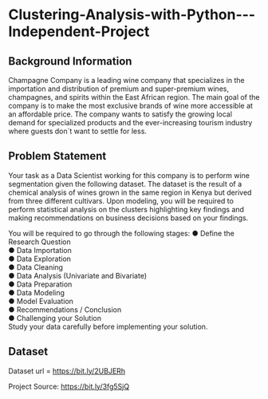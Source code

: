 # Clustering-Analysis-with-Python---Independent-Project

## Background Information
Champagne Company is a leading wine company that specializes in the importation and
distribution of premium and super-premium wines, champagnes, and spirits within the
East African region. The main goal of the company is to make the most exclusive brands
of wine more accessible at an affordable price. The company wants to satisfy the
growing local demand for specialized products and the ever-increasing tourism industry
where guests don´t want to settle for less.

## Problem Statement
Your task as a Data Scientist working for this company is to perform wine segmentation
given the following dataset. The dataset is the result of a chemical analysis of wines
grown in the same region in Kenya but derived from three different cultivars.
Upon modeling, you will be required to perform statistical analysis on the clusters
highlighting key findings and making recommendations on business decisions based on
your findings.

You will be required to go through the following stages:
● Define the Research Question<br />
● Data Importation<br />
● Data Exploration<br />
● Data Cleaning<br />
● Data Analysis (Univariate and Bivariate)<br />
● Data Preparation<br />
● Data Modeling<br />
● Model Evaluation<br />
● Recommendations / Conclusion<br />
● Challenging your Solution<br />
Study your data carefully before implementing your solution.

## Dataset
Dataset url = https://bit.ly/2UBJERh

Project Source: https://bit.ly/3fg5SjQ
